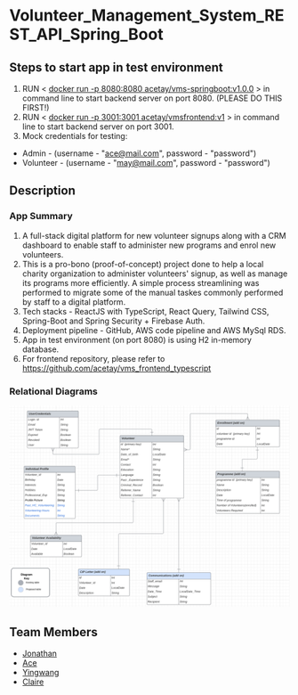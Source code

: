 # Volunteer_Management_System_REST_API_Spring_Boot

## Steps to start app in test environment

1. RUN < [docker run -p 8080:8080 acetay/vms-springboot:v1.0.0](#) > in command line to start backend server on port 8080. (PLEASE DO THIS FIRST!)
2. RUN < [docker run -p 3001:3001 acetay/vmsfrontend:v1](#) > in command line to start backend server on port 3001. 
3. Mock credentials for testing:
- Admin - (username - "ace@mail.com", password - "password")
- Volunteer - (username - "may@mail.com", password - "password")

## Description
### App Summary
1. A full-stack digital platform for new volunteer signups along with a CRM dashboard to enable staff to administer new programs and enrol new volunteers.
2. This is a pro-bono (proof-of-concept) project done to help a local charity organization to administer volunteers' signup, as well as manage its programs more efficiently. A simple process streamlining was performed to migrate some of the manual taskes commonly performed by staff to a digital platform.
3. Tech stacks - ReactJS with TypeScript, React Query, Tailwind CSS, Spring-Boot and Spring Security + Firebase Auth.
4. Deployment pipeline - GitHub, AWS code pipeline and AWS MySql RDS.
5. App in test environment (on port 8080) is using H2 in-memory database.
6. For frontend repository, please refer to https://github.com/acetay/vms_frontend_typescript

### Relational Diagrams
![My Image](RelationalDiagrams.png)

## Team Members

- [Jonathan](https://github.com/goodwill80 "jonathan's github")
- [Ace](https://github.com/acetay "ace's github")
- [Yingwang](https://github.com/shiywsg "yingwang's github")
- [Claire](https://github.com/clairetkw "claire's github")
